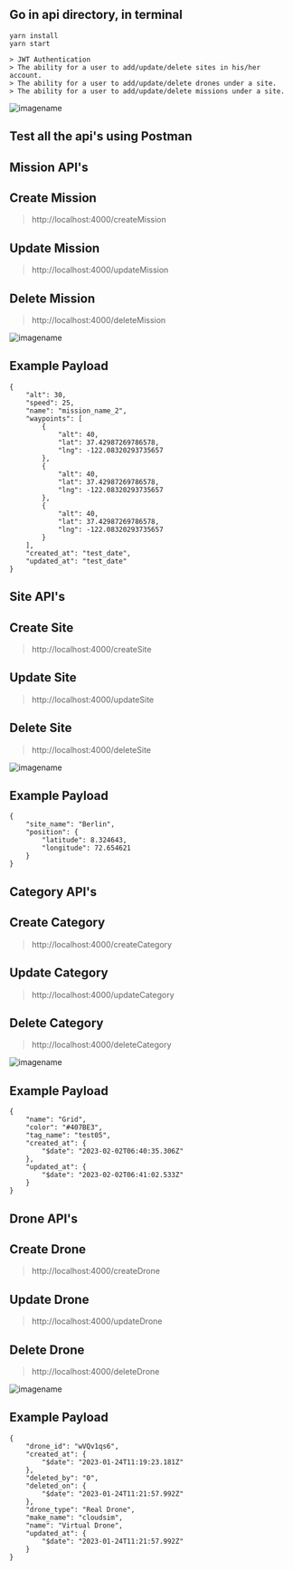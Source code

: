 ## Go in api directory, in terminal
```
yarn install
yarn start

> JWT Authentication
> The ability for a user to add/update/delete sites in his/her account.
> The ability for a user to add/update/delete drones under a site.
> The ability for a user to add/update/delete missions under a site.

```
![imagename](https://res.cloudinary.com/devdemo/image/upload/v1686912944/flytbase/WhatsApp_Image_2023-06-16_at_16.25.04_jejsun.jpg)

## Test all the api's using Postman

## Mission API's

## Create Mission
> http://localhost:4000/createMission
## Update Mission
> http://localhost:4000/updateMission
## Delete Mission
> http://localhost:4000/deleteMission

![imagename](https://res.cloudinary.com/devdemo/image/upload/v1686913536/flytbase/WhatsApp_Image_2023-06-16_at_16.34.54_brks3u.jpg)


## Example Payload 
```
{
    "alt": 30,
    "speed": 25,
    "name": "mission_name_2",
    "waypoints": [
        {
            "alt": 40,
            "lat": 37.42987269786578,
            "lng": -122.08320293735657
        },
        {
            "alt": 40,
            "lat": 37.42987269786578,
            "lng": -122.08320293735657
        },
        {
            "alt": 40,
            "lat": 37.42987269786578,
            "lng": -122.08320293735657
        }
    ],
    "created_at": "test_date",
    "updated_at": "test_date"
}
```


## Site API's

## Create Site
> http://localhost:4000/createSite
## Update Site
> http://localhost:4000/updateSite
## Delete Site
> http://localhost:4000/deleteSite

![imagename](https://res.cloudinary.com/devdemo/image/upload/v1686913731/flytbase/WhatsApp_Image_2023-06-16_at_16.38.28_gjazpz.jpg)


## Example Payload 
```
{
    "site_name": "Berlin",
    "position": {
        "latitude": 8.324643,
        "longitude": 72.654621
    }
}
```

## Category API's

## Create Category
> http://localhost:4000/createCategory
## Update Category
> http://localhost:4000/updateCategory
## Delete Category
> http://localhost:4000/deleteCategory

![imagename](https://res.cloudinary.com/devdemo/image/upload/v1686913880/flytbase/WhatsApp_Image_2023-06-16_at_16.40.00_kfdxi8.jpg)

## Example Payload
```
{
    "name": "Grid",
    "color": "#407BE3",
    "tag_name": "test05",
    "created_at": {
        "$date": "2023-02-02T06:40:35.306Z"
    },
    "updated_at": {
        "$date": "2023-02-02T06:41:02.533Z"
    }
}
```

## Drone API's

## Create Drone
> http://localhost:4000/createDrone
## Update Drone
> http://localhost:4000/updateDrone
## Delete Drone
> http://localhost:4000/deleteDrone

![imagename](https://res.cloudinary.com/devdemo/image/upload/v1686913731/flytbase/WhatsApp_Image_2023-06-16_at_16.38.28_gjazpz.jpg)

## Example Payload
```
{
    "drone_id": "wVQv1qs6",
    "created_at": {
        "$date": "2023-01-24T11:19:23.181Z"
    },
    "deleted_by": "0",
    "deleted_on": {
        "$date": "2023-01-24T11:21:57.992Z"
    },
    "drone_type": "Real Drone",
    "make_name": "cloudsim",
    "name": "Virtual Drone",
    "updated_at": {
        "$date": "2023-01-24T11:21:57.992Z"
    }
}
```